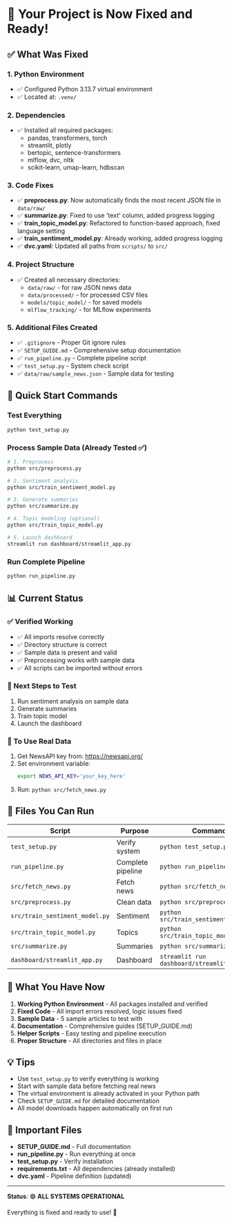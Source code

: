 # 🎉 Your Project is Now Fixed and Ready!

## ✅ What Was Fixed

### 1. **Python Environment**
- ✅ Configured Python 3.13.7 virtual environment
- ✅ Located at: `.venv/`

### 2. **Dependencies**
- ✅ Installed all required packages:
  - pandas, transformers, torch
  - streamlit, plotly
  - bertopic, sentence-transformers
  - mlflow, dvc, nltk
  - scikit-learn, umap-learn, hdbscan

### 3. **Code Fixes**
- ✅ **preprocess.py**: Now automatically finds the most recent JSON file in `data/raw/`
- ✅ **summarize.py**: Fixed to use 'text' column, added progress logging
- ✅ **train_topic_model.py**: Refactored to function-based approach, fixed language setting
- ✅ **train_sentiment_model.py**: Already working, added progress logging
- ✅ **dvc.yaml**: Updated all paths from `scripts/` to `src/`

### 4. **Project Structure**
- ✅ Created all necessary directories:
  - `data/raw/` - for raw JSON news data
  - `data/processed/` - for processed CSV files
  - `models/topic_model/` - for saved models
  - `mlflow_tracking/` - for MLflow experiments

### 5. **Additional Files Created**
- ✅ `.gitignore` - Proper Git ignore rules
- ✅ `SETUP_GUIDE.md` - Comprehensive setup documentation
- ✅ `run_pipeline.py` - Complete pipeline script
- ✅ `test_setup.py` - System check script
- ✅ `data/raw/sample_news.json` - Sample data for testing

## 🚀 Quick Start Commands

### Test Everything
```bash
python test_setup.py
```

### Process Sample Data (Already Tested ✅)
```bash
# 1. Preprocess
python src/preprocess.py

# 2. Sentiment analysis
python src/train_sentiment_model.py

# 3. Generate summaries
python src/summarize.py

# 4. Topic modeling (optional)
python src/train_topic_model.py

# 5. Launch dashboard
streamlit run dashboard/streamlit_app.py
```

### Run Complete Pipeline
```bash
python run_pipeline.py
```

## 📊 Current Status

### ✅ Verified Working
- ✅ All imports resolve correctly
- ✅ Directory structure is correct
- ✅ Sample data is present and valid
- ✅ Preprocessing works with sample data
- ✅ All scripts can be imported without errors

### 🔄 Next Steps to Test
1. Run sentiment analysis on sample data
2. Generate summaries
3. Train topic model
4. Launch the dashboard

### 📝 To Use Real Data
1. Get NewsAPI key from: https://newsapi.org/
2. Set environment variable:
   ```bash
   export NEWS_API_KEY='your_key_here'
   ```
3. Run: `python src/fetch_news.py`

## 📁 Files You Can Run

| Script | Purpose | Command |
|--------|---------|---------|
| `test_setup.py` | Verify system | `python test_setup.py` |
| `run_pipeline.py` | Complete pipeline | `python run_pipeline.py` |
| `src/fetch_news.py` | Fetch news | `python src/fetch_news.py` |
| `src/preprocess.py` | Clean data | `python src/preprocess.py` |
| `src/train_sentiment_model.py` | Sentiment | `python src/train_sentiment_model.py` |
| `src/train_topic_model.py` | Topics | `python src/train_topic_model.py` |
| `src/summarize.py` | Summaries | `python src/summarize.py` |
| `dashboard/streamlit_app.py` | Dashboard | `streamlit run dashboard/streamlit_app.py` |

## 🎯 What You Have Now

1. **Working Python Environment** - All packages installed and verified
2. **Fixed Code** - All import errors resolved, logic issues fixed
3. **Sample Data** - 5 sample articles to test with
4. **Documentation** - Comprehensive guides (SETUP_GUIDE.md)
5. **Helper Scripts** - Easy testing and pipeline execution
6. **Proper Structure** - All directories and files in place

## 💡 Tips

- Use `test_setup.py` to verify everything is working
- Start with sample data before fetching real news
- The virtual environment is already activated in your Python path
- Check `SETUP_GUIDE.md` for detailed documentation
- All model downloads happen automatically on first run

## 🔗 Important Files

- **SETUP_GUIDE.md** - Full documentation
- **run_pipeline.py** - Run everything at once
- **test_setup.py** - Verify installation
- **requirements.txt** - All dependencies (already installed)
- **dvc.yaml** - Pipeline definition (updated)

---

**Status**: 🟢 **ALL SYSTEMS OPERATIONAL**

Everything is fixed and ready to use! 🎉

